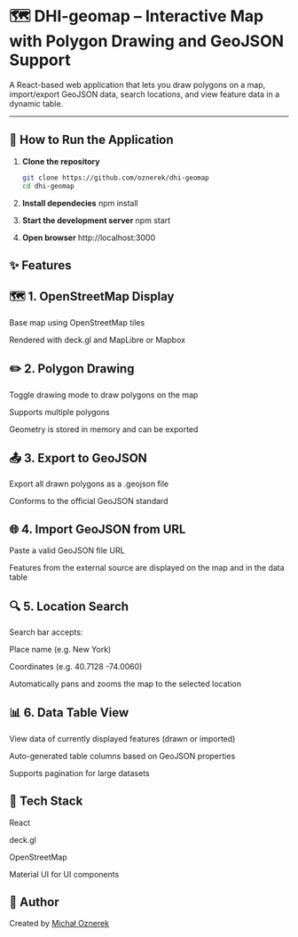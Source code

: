 # 🗺️ DHI-geomap – Interactive Map with Polygon Drawing and GeoJSON Support

A React-based web application that lets you draw polygons on a map, import/export GeoJSON data, search locations, and view feature data in a dynamic table.

---

## 🚀 How to Run the Application

1. **Clone the repository**

   ```bash
   git clone https://github.com/oznerek/dhi-geomap
   cd dhi-geomap

   ```

2. **Install dependecies**
   npm install

3. **Start the development server**
   npm start

4. **Open browser**
   http://localhost:3000

## ✨ Features

## 🗺️ 1. OpenStreetMap Display

Base map using OpenStreetMap tiles

Rendered with deck.gl and MapLibre or Mapbox

## ✏️ 2. Polygon Drawing

Toggle drawing mode to draw polygons on the map

Supports multiple polygons

Geometry is stored in memory and can be exported

## 📤 3. Export to GeoJSON

Export all drawn polygons as a .geojson file

Conforms to the official GeoJSON standard

## 🌐 4. Import GeoJSON from URL

Paste a valid GeoJSON file URL

Features from the external source are displayed on the map and in the data table

## 🔍 5. Location Search

Search bar accepts:

Place name (e.g. New York)

Coordinates (e.g. 40.7128 -74.0060)

Automatically pans and zooms the map to the selected location

## 📊 6. Data Table View

View data of currently displayed features (drawn or imported)

Auto-generated table columns based on GeoJSON properties

Supports pagination for large datasets

## 🧰 Tech Stack

React

deck.gl

OpenStreetMap

Material UI for UI components

## 👤 Author

Created by [Michał Oznerek](https://github.com/oznerek)
